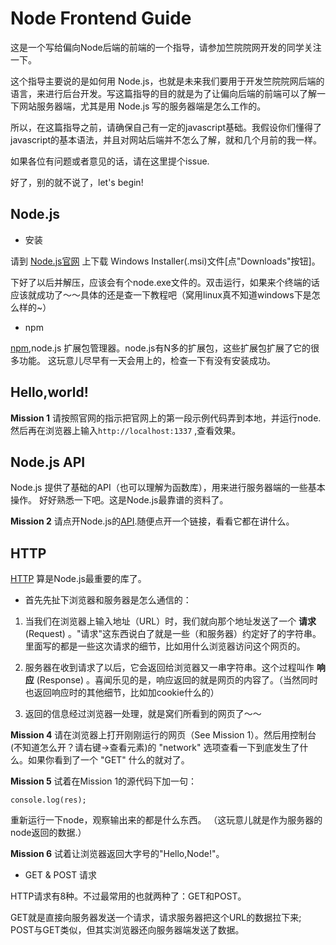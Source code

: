 # Node Frontend Guide

这是一个写给偏向Node后端的前端的一个指导，请参加竺院院网开发的同学关注一下。

这个指导主要说的是如何用 Node.js，也就是未来我们要用于开发竺院院网后端的语言，来进行后台开发。写这篇指导的目的就是为了让偏向后端的前端可以了解一下网站服务器端，尤其是用 Node.js 写的服务器端是怎么工作的。

所以，在这篇指导之前，请确保自己有一定的javascript基础。我假设你们懂得了 javascript的基本语法，并且对网站后端并不怎么了解，就和几个月前的我一样。

如果各位有问题或者意见的话，请在这里提个issue.

好了，别的就不说了，let's begin!

## Node.js 

- 安装

请到 [Node.js官网](http://nodejs.org/) 上下载 Windows Installer(.msi)文件[点"Downloads"按钮]。

下好了以后并解压，应该会有个node.exe文件的。双击运行，如果来个终端的话应该就成功了～～具体的还是查一下教程吧（窝用linux真不知道windows下是怎么样的~）

- npm

[npm](https://npmjs.org/),node.js 扩展包管理器。node.js有N多的扩展包，这些扩展包扩展了它的很多功能。
这玩意儿尽早有一天会用上的，检查一下有没有安装成功。


## Hello,world!

**Mission 1** 请按照官网的指示把官网上的第一段示例代码弄到本地，并运行node.然后再在浏览器上输入`http://localhost:1337` ,查看效果。


## Node.js API

Node.js 提供了基础的API（也可以理解为函数库），用来进行服务器端的一些基本操作。
好好熟悉一下吧。这是Node.js最靠谱的资料了。

**Mission 2** 请点开Node.js的[API](http://nodejs.org/api/).随便点开一个链接，看看它都在讲什么。


## HTTP

[HTTP](http://nodejs.org/api/http.html) 算是Node.js最重要的库了。

- 首先先扯下浏览器和服务器是怎么通信的：

1. 当我们在浏览器上输入地址（URL）时，我们就向那个地址发送了一个 **请求** (Request) 。"请求"这东西说白了就是一些（和服务器）约定好了的字符串。里面写的都是一些这次请求的细节，比如用什么浏览器访问这个网页的。

2. 服务器在收到请求了以后，它会返回给浏览器又一串字符串。这个过程叫作 **响应** (Response) 。喜闻乐见的是，响应返回的就是网页的内容了。（当然同时也返回响应时的其他细节，比如加cookie什么的）

3. 返回的信息经过浏览器一处理，就是窝们所看到的网页了～～

**Mission 4** 请在浏览器上打开刚刚运行的网页（See Mission 1）。然后用控制台(不知道怎么开？请右键->查看元素)的 "network" 选项查看一下到底发生了什么。如果你看到了一个 "GET" 什么的就对了。

 **Mission 5** 试着在Mission 1的源代码下加一句：
```
console.log(res);
```
重新运行一下node，观察输出来的都是什么东西。
（这玩意儿就是作为服务器的node返回的数据.）

**Mission 6** 试着让浏览器返回大字号的"Hello,Node!"。

- GET & POST 请求

HTTP请求有8种。不过最常用的也就两种了：GET和POST。

GET就是直接向服务器发送一个请求，请求服务器把这个URL的数据拉下来;
POST与GET类似，但其实浏览器还向服务器端发送了数据。

